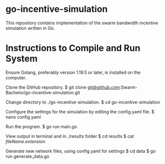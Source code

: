 # go-incentive-simulation
This repository contains implementation of the swarm bandwidth incentive simulation written in Go.


# Instructions to Compile and Run System
Ensure Golang, preferably version 1.19.5 or later, is installed on the computer.

Clone the GitHub repository.
$ git clone git@github.com:Swarm-Bachelor/go-incentive-simulation.git

Change directory to ./go-incentive-simulation.
$ cd go-incentive-simulation

Configure the settings for the simulation by editing the config.yaml file.
$ nano config.yaml

Run the program.
$ go run main.go

View output in terminal and in ./results folder
$ cd results
$ cat *fileName*.*extension*

Generate new network files, using config.yaml for settings
$ cd data
$ go run generate_data.go
